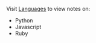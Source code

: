 Visit [Languages](https://schitresh.github.io/languages) to view notes on:
- Python
- Javascript
- Ruby
